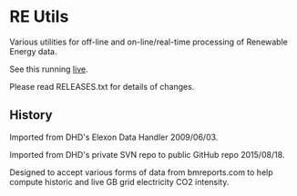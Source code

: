 # RE Utils

Various utilities for off-line and on-line/real-time processing of
Renewable Energy data.

See this running [live](https://www.earth.org.uk/_gridCarbonIntensityGB.html).

Please read RELEASES.txt for details of changes.


## History

Imported from DHD's Elexon Data Handler 2009/06/03.

Imported from DHD's private SVN repo to public GitHub repo 2015/08/18.

Designed to accept various forms of data from bmreports.com
to help compute historic and live GB grid electricity CO2 intensity.
